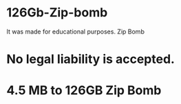 # 126Gb-Zip-bomb
It was made for educational purposes. Zip Bomb
# No legal liability is accepted.
# 4.5 MB to 126GB Zip Bomb
